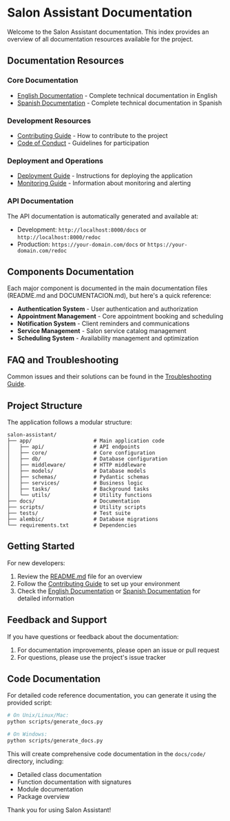 # Salon Assistant Documentation

Welcome to the Salon Assistant documentation. This index provides an overview of all documentation resources available for the project.

## Documentation Resources

### Core Documentation

- [English Documentation](README.md) - Complete technical documentation in English
- [Spanish Documentation](DOCUMENTACION.md) - Complete technical documentation in Spanish

### Development Resources

- [Contributing Guide](CONTRIBUTING.md) - How to contribute to the project
- [Code of Conduct](CODE_OF_CONDUCT.md) - Guidelines for participation

### Deployment and Operations

- [Deployment Guide](../DEPLOYMENT.md) - Instructions for deploying the application
- [Monitoring Guide](monitoring.md) - Information about monitoring and alerting

### API Documentation

The API documentation is automatically generated and available at:

- Development: `http://localhost:8000/docs` or `http://localhost:8000/redoc`
- Production: `https://your-domain.com/docs` or `https://your-domain.com/redoc`

## Components Documentation

Each major component is documented in the main documentation files (README.md and DOCUMENTACION.md), but here's a quick reference:

- **Authentication System** - User authentication and authorization
- **Appointment Management** - Core appointment booking and scheduling
- **Notification System** - Client reminders and communications
- **Service Management** - Salon service catalog management
- **Scheduling System** - Availability management and optimization

## FAQ and Troubleshooting

Common issues and their solutions can be found in the [Troubleshooting Guide](troubleshooting.md).

## Project Structure

The application follows a modular structure:

```
salon-assistant/
├── app/                    # Main application code
│   ├── api/                # API endpoints
│   ├── core/               # Core configuration
│   ├── db/                 # Database configuration
│   ├── middleware/         # HTTP middleware
│   ├── models/             # Database models
│   ├── schemas/            # Pydantic schemas
│   ├── services/           # Business logic
│   ├── tasks/              # Background tasks
│   └── utils/              # Utility functions
├── docs/                   # Documentation
├── scripts/                # Utility scripts
├── tests/                  # Test suite
├── alembic/                # Database migrations
└── requirements.txt        # Dependencies
```

## Getting Started

For new developers:

1. Review the [README.md](../README.md) file for an overview
2. Follow the [Contributing Guide](CONTRIBUTING.md) to set up your environment
3. Check the [English Documentation](README.md) or [Spanish Documentation](DOCUMENTACION.md) for detailed information

## Feedback and Support

If you have questions or feedback about the documentation:

1. For documentation improvements, please open an issue or pull request
2. For questions, please use the project's issue tracker

## Code Documentation

For detailed code reference documentation, you can generate it using the provided script:

```bash
# On Unix/Linux/Mac:
python scripts/generate_docs.py

# On Windows:
python scripts/generate_docs.py
```

This will create comprehensive code documentation in the `docs/code/` directory, including:
- Detailed class documentation
- Function documentation with signatures
- Module documentation
- Package overview

Thank you for using Salon Assistant! 